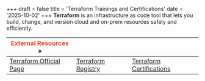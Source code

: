 +++
draft = false
title = 'Terraform Trainings and Certifications'
date = '2025-10-02'
+++
**Terraform** is an infrastructure as code tool that lets you build, change, and version cloud and on-prem resources safely and efficiently.

| <font color=#EB4925>External Resources</font> »                      |                                                      |                                                                            |
| -------------------------------------------------------------------- | ---------------------------------------------------- | -------------------------------------------------------------------------- |
| [Terraform Official Page](https://developer.hashicorp.com/terraform) | [Terraform Registry](https://registry.terraform.io/) | [Terraform Certifications](https://developer.hashicorp.com/certifications) |



